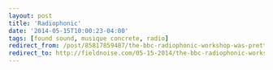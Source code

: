 ```yaml
---
layout: post 
title: 'Radiophonic' 
date: '2014-05-15T10:00:23-04:00' 
tags: [found sound, musique concrete, radio] 
redirect_from: /post/85817859487/the-bbc-radiophonic-workshop-was-pretty/
redirect_to: http://fieldnoise.com/05-15-2014/the-bbc-radiophonic-workshop-was-pretty
---
```


